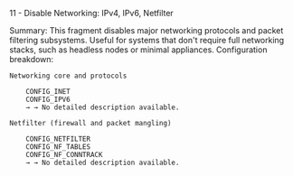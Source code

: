 11 - Disable Networking: IPv4, IPv6, Netfilter

Summary: This fragment disables major networking protocols and packet filtering subsystems. Useful for systems that don't require full networking stacks, such as headless nodes or minimal appliances.
Configuration breakdown:

    Networking core and protocols

        CONFIG_INET
        CONFIG_IPV6
        → → No detailed description available.

    Netfilter (firewall and packet mangling)

        CONFIG_NETFILTER
        CONFIG_NF_TABLES
        CONFIG_NF_CONNTRACK
        → → No detailed description available.

